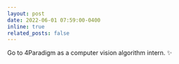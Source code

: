 ```yaml
---
layout: post
date: 2022-06-01 07:59:00-0400
inline: true
related_posts: false
---
```


Go to 4Paradigm as a computer vision algorithm intern. :sparkles: 
